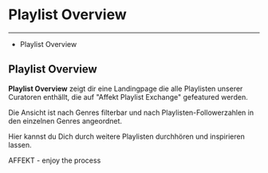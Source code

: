 # Playlist Overview

---

- Playlist Overview

## Playlist Overview

**Playlist Overview** zeigt dir eine Landingpage die alle Playlisten unserer Curatoren enthällt, die auf "Affekt Playlist Exchange" gefeatured werden.

Die Ansicht ist nach Genres filterbar und nach Playlisten-Followerzahlen in den einzelnen Genres angeordnet.
 
Hier kannst du Dich durch weitere Playlisten durchhören und inspirieren lassen.
   
AFFEKT - enjoy the process






